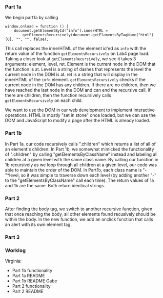 ### Part 1a
We begin part1a by calling
```
window.onload = function () {
    document.getElementById("info").innerHTML =
        getElementsRecursively(document.getElementsByTagName("html")[0], "", "", false);
```
This call replaces the innerHTML of the element id'ed as `info` with the return value of
the function `getElementsRecursively` on Lab4 page load.
Taking a closer look at `getElementsRecursively`, we see it takes 3 arguments: element, level,
ret. Element is the current node in the DOM that the function is at. Level is a string of dashes
that represents the level the current node in the DOM is at. ret is a string that will display
in the innerHTML of the `info` element.
`getElementsRecursively` checks if the current node in the DOM has any children. If there are
no children, then we have reached the last node in the DOM and can end the recursive call.
If there are children, then the function recursively calls `getElementsRecursively` on each child.

We want to use the DOM in our web development to implement interactive  operations. HTML is
mostly "set in stone" once loaded, but we can use the DOM and JavaScript to modify a page after
the HTML is already loaded.

### Part 1b
In Part 1a, our code recursively calls ".children" which returns a list of all of an element's children. In Part 1b, we somewhat mimicked the functionality of ".children" by calling "getElementsByClassName" instead and labeling all children at a given level with the same class name. By calling our function in 1b
recursively as we loop through all children at a given level, our code was able to maintain the order
of the DOM. In Part1b, each class name is "-"*level, so it was simple to traverse down each level (by adding another "-" to the "getElementsByClassName" call each time).
The return values of 1a and 1b are the same. Both return identical strings.

### Part 2
After finding the body tag, we switch to another recursive function, given that once reaching the body, all other elements found recusively should be within the body. In the new function, we add an onclick function that calls an alert with its own element tag.

### Part 3

### Worklog
Virginia:
- Part 1b functionality
- Part 1a README
- Part 1b README
Gabe
- Part 2 functionality
- Part 2 README
